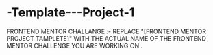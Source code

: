# -Template---Project-1

FRONTEND MENTOR CHALLANGE :- REPLACE "[FRONTEND MENTOR PROJECT TAMPLETE]" WITH THE ACTUAL NAME OF THE FRONTEND MENTOR CHALLENGE YOU ARE WORKING ON .

